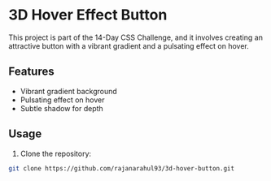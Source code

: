 # 3D Hover Effect Button

This project is part of the 14-Day CSS Challenge, and it involves creating an attractive button with a vibrant gradient and a pulsating effect on hover.

## Features

- Vibrant gradient background
- Pulsating effect on hover
- Subtle shadow for depth

## Usage

1. Clone the repository:

```bash
git clone https://github.com/rajanarahul93/3d-hover-button.git
